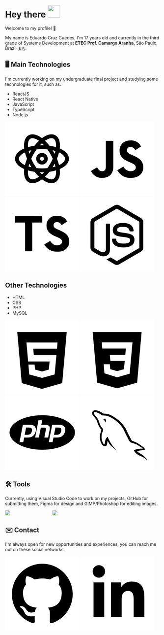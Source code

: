 ﻿# Hey there <img src="https://raw.githubusercontent.com/kaueMarques/kaueMarques/master/hi.gif" width="40px" height="40px" />
Welcome to my profile! 🙂

My name is Eduardo Cruz Guedes, I'm 17 years old and currently in the third grade of Systems Development at **ETEC Prof. Camargo Aranha**, São Paulo, Brazil 🇧🇷.

## 🖥️ Main Technologies
I'm currently working on my undergraduate final project and studying some technologies for it, such as:

-  ReactJS
- React Native 
- JavaScript
- TypeScript
- Node.js

![ReactJS](./images/react.svg) ![JS](./images/js.svg) ![TS](./images/ts.svg) ![Node.js](./images/node.svg)

## Other Technologies 
- HTML
- CSS
- PHP
- MySQL

![HTML](./images/html.svg) ![CSS](./images/css.svg) ![PHP](./images/php.svg) ![MySQL](./images/sql.svg)
     
## 🛠️ Tools
Currently, using Visual Studio Code to work on my projects, GitHub for submitting them, Figma for design and GIMP/Photoshop for editing images.

<img src="https://github-readme-stats.vercel.app/api?username=Educg550" />

<img align="right" src="https://raw.githubusercontent.com/MicaelliMedeiros/micaellimedeiros/master/image/computer-illustration.png" width="350"/>

## ✉️ Contact
I'm always open for new opportunities and experiences, you can reach me out on these social networks:

[![GitHub](./images/github.svg)](https://github.com/Educg550) [![LinkedIn](./images/linkedin.svg)](https://www.linkedin.com/in/eduardo-cruz-guedes-276a01206/)
